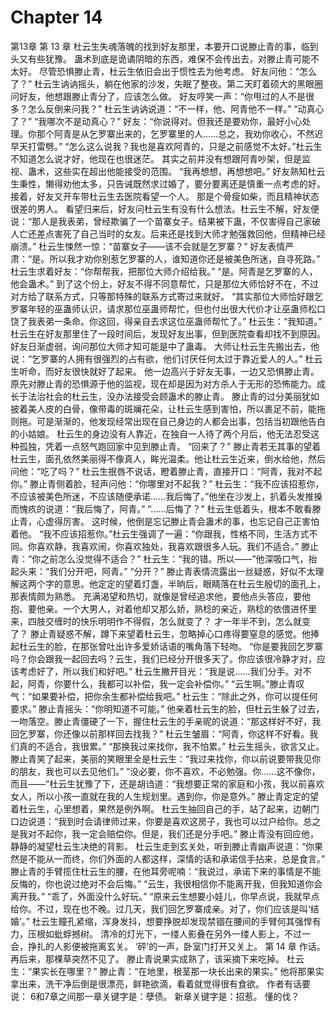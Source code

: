 # Chapter 14

第13章 第 13 章
杜云生失魂落魄的找到好友那里，本要开口说滕止青的事，临到头又有些犹豫。
蛊术到底是诡谲阴暗的东西，难保不会传出去，对滕止青可能不太好。
尽管恐惧滕止青，杜云生依旧会出于惯性去为他考虑。
好友问他：“怎么了？”
杜云生讷讷摇头，躺在他家的沙发，失眠了整夜。第二天盯着硕大的黑眼圈问好友，他想跟滕止青分了，应该怎么做。
好友哼笑一声：“你甩过的人不是很多？怎么反倒来问我？”
杜云生讷讷说道：“不一样，他、阿青他不一样。”
“动真心了？”
“我哪次不是动真心？”
好友：“你说得对。但我还是要劝你，最好小心处理。你那个阿青是从乞罗寨出来的，乞罗寨里的人……总之，我劝你收心，不然迟早天打雷劈。”
“怎么这么说我？我也是喜欢阿青的，只是之前感觉不太好。”杜云生不知道怎么说才好，他现在也很迷茫。
其实之前并没有想跟阿青吵架，但是监视、蛊术，这些实在超出他能接受的范围。
“我再想想，再想想吧。”
好友熟知杜云生秉性，懒得劝他太多，只告诫既然求过婚了，要分要离还是慎重一点考虑的好。接着，好友又开车带杜云生去医院看望一个人。
那是个骨瘦如柴，而且精神状态很差的男人。
看望归来后，好友问杜云生有没有什么想法。杜云生不解，好友便说：“那人是我表弟，曾经欺骗了一个苗寨女子。结果被下蛊，不仅害得自己家破人亡还差点害死了自己当时的女友。后来还是找到大师才勉强救回他，但精神已经崩溃。”
杜云生悚然一惊：“苗寨女子——该不会就是乞罗寨？”
好友表情严肃：“是。所以我才劝你别惹乞罗寨的人，谁知道你还是被美色所迷，自寻死路。”
杜云生求着好友：“你帮帮我，把那位大师介绍给我。”
“是。阿青是乞罗寨的人，他会蛊术。”
到了这个份上，好友不得不同意帮忙，只是那位大师恰好不在，不过对方给了联系方式，只等那特殊的联系方式寄过来就好。
“其实那位大师恰好跟乞罗寨年轻的巫蛊师认识，请求那位巫蛊师帮忙，但也付出很大代价才让巫蛊师松口饶了我表弟一条命。你这回，得亲自去求这位巫蛊师帮忙了。”
杜云生：“我知道。”
杜云生在好友那里住了一段时间后，发现好友出事，但到医院查看却找不到原因。好友日渐虚弱，询问那位大师才知可能是中了蛊毒。
大师让杜云生先搬出去，他说：“乞罗寨的人拥有很强烈的占有欲，他们讨厌任何太过于靠近爱人的人。”
杜云生听命，而好友很快就好了起来。
他一边高兴于好友无事，一边又恐惧滕止青。
原先对滕止青的恐惧源于他的监视，现在却是因为对方杀人于无形的恐怖能力。成长于法治社会的杜云生，没办法接受会顾蛊术的滕止青。
滕止青的过分美丽犹如披着美人皮的白骨，像带毒的斑斓花朵，让杜云生感到害怕，所以裹足不前，能拖则拖。可是渐渐的，他发现经常出现在自己身边的人都会出事，包括当初跟他告白的小姑娘。
杜云生的身边没有人靠近，在独自一人待了两个月后，他无法忍受这种孤独，凭着一点怒气跑回家中见到滕止青。
“回来了？”
滕止青若无其事的望着杜云生，面孔依然美丽得不像真人，眸光温柔。他让杜云生近来，倒水给他，然后问他：“吃了吗？”
杜云生抿唇不说话，瞪着滕止青，直接开口：“阿青，我对不起你。”
滕止青侧着脸，轻声问他：“你哪里对不起我？”
杜云生：“我不应该招惹你，不应该被美色所迷，不应该随便承诺……我后悔了。”他坐在沙发上，扒着头发推搡而愧疚的说道：“我后悔了，阿青。”
“……后悔了？”
杜云生低着头，根本不敢看滕止青，心虚得厉害。
这时候，他倒是忘记滕止青会蛊术的事，也忘记自己正害怕着他。
“我不应该招惹你。”杜云生强调了一遍：“你跟我，性格不同，生活方式不同。你喜欢静，我喜欢闹，你喜欢独处，我喜欢跟很多人玩。我们不适合。”
滕止青：“你之前怎么没觉得不适合？”
杜云生：“我的错。所以——”他深吸口气，抬起头来：“我们分开吧，阿青。”
“分开？”
滕止青表情流露出一丝疑惑，好似不太理解这两个字的意思。他定定的望着灯盏，半晌后，眼睛落在杜云生殷切的面孔上，那表情颇为熟悉。
充满渴望和热切，就像是曾经追求他，要他点头答应，要他抱、要他亲。一个大男人，对着他却又那么娇，熟稔的亲近，熟稔的依偎进怀里来，四肢交缠时的快乐明明作不得假，怎么就变了？
才一年半不到，怎么就变了？
滕止青疑惑不解，蹲下来望着杜云生，忽略掉心口疼得要窒息的感觉。他捧起杜云生的脸，在那张曾吐出许多爱娇话语的嘴角落下轻吻。
“你是要我回乞罗寨吗？你会跟我一起回去吗？云生，我们已经分开很多天了。你应该很冷静才对，应该考虑好了，所以我们和好吧。”
杜云生撇开目光：“我是说……我们分手。对不起，阿青，你要什么，我都可以补偿，我一定会补偿你。”
“云生啊。”滕止青叹气：“如果要补偿，把你余生都补偿给我吧。”
杜云生：“除此之外，你可以提任何要求。”
滕止青摇头：“你明知道不可能。”
他亲着杜云生的脸，但杜云生躲了过去，一吻落空。滕止青僵硬了一下，握住杜云生的手亲昵的说道：“那这样好不好，我回乞罗寨，你还像以前那样回去找我？”
杜云生皱眉：“阿青，你这样不好看。我们真的不适合，我很累。”
“那换我过来找你，我不怕累。”
杜云生摇头，欲言又止。
滕止青笑了起来，美丽的笑眼里全是杜云生：“我过来找你，你以前说要带我见你的朋友，我也可以去见他们。”
“没必要，你不喜欢，不必勉强。你……这不像你，而且——”杜云生犹豫了下，还是胡诌道：“我想要正常的家庭和小孩，我以前喜欢女人，所以小孩一直就在我的人生规划里。遇到你，你是意外。”
滕止青定定的望着杜云生，心里想着，果然是例外啊。
杜云生抽回自己的手，站了起来，边朝门口边说道：“我到时会请律师过来，你要是喜欢这房子，我也可以过户给你。总之是我对不起你，我一定会赔偿你。但是，我们还是分手吧。”
滕止青没有回应他，静静的凝望杜云生决绝的背影。
杜云生走到玄关处，听到滕止青幽声说道：“你果然是不能从一而终，你们外面的人都这样，深情的话和承诺信手拈来，总是食言。”
滕止青的手臂揽住杜云生的腰，在他耳旁呢喃：“我说过，承诺下来的事情是不能反悔的，你也说过绝对不会后悔。”
“云生，我很相信你不能离开我，但我知道你会离开我。”
“乖了，外面没什么好玩。”
“原来云生想要小娃儿，你早点说，我就早点给你。不过，现在也不晚。过几天，我们回乞罗寨成亲。对了，你们应该是叫‘结婚’。”
杜云生瞳孔紧缩，浑身发抖，想要挣脱却发现禁锢在腰间的手臂何其强悍有力，压根如蚍蜉撼树。
清冷的灯光下，一缕人影叠在另外一缕人影上，不过一会，挣扎的人影便被拖离玄关。
‘砰’的一声，卧室门打开又关上。
第 14 章
作话。
再后来，那棵草突然不见了。
滕止青说果实成熟了，该采摘下来吃掉。
杜云生：“果实长在哪里？”
滕止青：“在地里，根茎那一块长出来的果实。”
他将那果实拿出来，洗干净后倒是很漂亮，鲜艳欲滴，看着就觉得很有食欲。
作者有话要说：
6和7章之间那一章关键字是：孽债。
新章关键字是：招惹。
懂的伐？